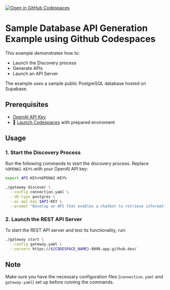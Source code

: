 <a href='https://codespaces.new/centralmind/sample_databases'><img src='https://github.com/codespaces/badge.svg' alt='Open in GitHub Codespaces' style='max-width: 100%;'></a>

# Sample Database API Generation Example using Github Codespaces

This example demonstrates how to:
- Launch the Discovery process
- Generate APIs
- Launch an API Server

The example uses a sample public PostgreSQL database hosted on Supabase.

## Prerequisites

- <a href="https://platform.openai.com/api-keys">OpenAI API Key</a>
- 🚀 <a href="https://codespaces.new/centralmind/sample_databases>">Launch Codespaces</a> with prepared enviroment

## Usage

### 1. Start the Discovery Process

Run the following commands to start the discovery process. Replace `%OPENAI-KEY%` with your OpenAI API key:

```bash
export API-KEY=%OPENAI-KEY%

```


```bash
./gateway discover \
  --config connection.yaml \
  --db-type postgres \
  --ai-api-key $API-KEY \
  --prompt "Develop an API that enables a chatbot to retrieve information about data. Try to place yourself as analyst and think what kind of data you will require, based on that come up with useful API methods for that"
```

### 2. Launch the REST API Server

To start the REST API server and test its functionality, run:

```bash
./gateway start \
  --config gateway.yaml \
  --servers https://${CODESPACE_NAME}-9090.app.github.dev/
```

## Note

Make sure you have the necessary configuration files (`connection.yaml` and `gateway.yaml`) set up before running the commands.